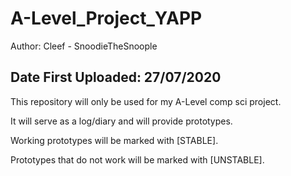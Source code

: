 # A-Level_Project_YAPP

Author: Cleef - SnoodieTheSnoople

Date First Uploaded: 27/07/2020
----------------------------------------
This repository will only be used for my A-Level comp sci project.

It will serve as a log/diary and will provide prototypes.

Working prototypes will be marked with [STABLE].

Prototypes that do not work will be marked with [UNSTABLE].
